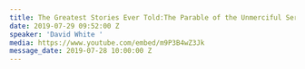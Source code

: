 ```yaml
---
title: The Greatest Stories Ever Told:The Parable of the Unmerciful Servant
date: 2019-07-29 09:52:00 Z
speaker: 'David White '
media: https://www.youtube.com/embed/m9P3B4wZ3Jk
message_date: 2019-07-28 10:00:00 Z
---
```


